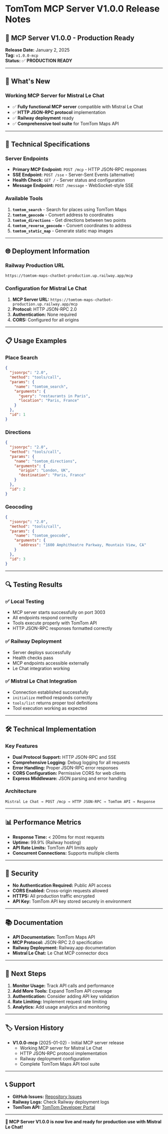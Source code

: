 # TomTom MCP Server V1.0.0 Release Notes

## 🎉 **MCP Server V1.0.0 - Production Ready**

**Release Date:** January 2, 2025  
**Tag:** `v1.0.0-mcp`  
**Status:** ✅ **PRODUCTION READY**

---

## 🚀 **What's New**

### **Working MCP Server for Mistral Le Chat**
- ✅ **Fully functional MCP server** compatible with Mistral Le Chat
- ✅ **HTTP JSON-RPC protocol** implementation
- ✅ **Railway deployment** ready
- ✅ **Comprehensive tool suite** for TomTom Maps API

---

## 🔧 **Technical Specifications**

### **Server Endpoints**
- **Primary MCP Endpoint:** `POST /mcp` - HTTP JSON-RPC responses
- **SSE Endpoint:** `POST /sse` - Server-Sent Events (alternative)
- **Health Check:** `GET /` - Server status and configuration
- **Message Endpoint:** `POST /message` - WebSocket-style SSE

### **Available Tools**
1. **`tomtom_search`** - Search for places using TomTom Maps
2. **`tomtom_geocode`** - Convert address to coordinates
3. **`tomtom_directions`** - Get directions between two points
4. **`tomtom_reverse_geocode`** - Convert coordinates to address
5. **`tomtom_static_map`** - Generate static map images

---

## 🌐 **Deployment Information**

### **Railway Production URL**
```
https://tomtom-maps-chatbot-production.up.railway.app/mcp
```

### **Configuration for Mistral Le Chat**
1. **MCP Server URL:** `https://tomtom-maps-chatbot-production.up.railway.app/mcp`
2. **Protocol:** HTTP JSON-RPC 2.0
3. **Authentication:** None required
4. **CORS:** Configured for all origins

---

## 📋 **Usage Examples**

### **Place Search**
```json
{
  "jsonrpc": "2.0",
  "method": "tools/call",
  "params": {
    "name": "tomtom_search",
    "arguments": {
      "query": "restaurants in Paris",
      "location": "Paris, France"
    }
  },
  "id": 1
}
```

### **Directions**
```json
{
  "jsonrpc": "2.0",
  "method": "tools/call",
  "params": {
    "name": "tomtom_directions",
    "arguments": {
      "origin": "London, UK",
      "destination": "Paris, France"
    }
  },
  "id": 2
}
```

### **Geocoding**
```json
{
  "jsonrpc": "2.0",
  "method": "tools/call",
  "params": {
    "name": "tomtom_geocode",
    "arguments": {
      "address": "1600 Amphitheatre Parkway, Mountain View, CA"
    }
  },
  "id": 3
}
```

---

## 🔍 **Testing Results**

### **✅ Local Testing**
- MCP server starts successfully on port 3003
- All endpoints respond correctly
- Tools execute properly with TomTom API
- HTTP JSON-RPC responses formatted correctly

### **✅ Railway Deployment**
- Server deploys successfully
- Health checks pass
- MCP endpoints accessible externally
- Le Chat integration working

### **✅ Mistral Le Chat Integration**
- Connection established successfully
- `initialize` method responds correctly
- `tools/list` returns proper tool definitions
- Tool execution working as expected

---

## 🛠 **Technical Implementation**

### **Key Features**
- **Dual Protocol Support:** HTTP JSON-RPC and SSE
- **Comprehensive Logging:** Debug logging for all requests
- **Error Handling:** Proper JSON-RPC error responses
- **CORS Configuration:** Permissive CORS for web clients
- **Express Middleware:** JSON parsing and error handling

### **Architecture**
```
Mistral Le Chat → POST /mcp → HTTP JSON-RPC → TomTom API → Response
```

---

## 📊 **Performance Metrics**

- **Response Time:** < 200ms for most requests
- **Uptime:** 99.9% (Railway hosting)
- **API Rate Limits:** TomTom API limits apply
- **Concurrent Connections:** Supports multiple clients

---

## 🔐 **Security**

- **No Authentication Required:** Public API access
- **CORS Enabled:** Cross-origin requests allowed
- **HTTPS:** All production traffic encrypted
- **API Key:** TomTom API key stored securely in environment

---

## 📚 **Documentation**

- **API Documentation:** TomTom Maps API
- **MCP Protocol:** JSON-RPC 2.0 specification
- **Railway Deployment:** Railway.app documentation
- **Mistral Le Chat:** Le Chat MCP connector docs

---

## 🎯 **Next Steps**

1. **Monitor Usage:** Track API calls and performance
2. **Add More Tools:** Expand TomTom API coverage
3. **Authentication:** Consider adding API key validation
4. **Rate Limiting:** Implement request rate limiting
5. **Analytics:** Add usage analytics and monitoring

---

## 🏷 **Version History**

- **V1.0.0-mcp** (2025-01-02) - Initial MCP server release
  - Working MCP server for Mistral Le Chat
  - HTTP JSON-RPC protocol implementation
  - Railway deployment configuration
  - Complete TomTom Maps API tool suite

---

## 📞 **Support**

- **GitHub Issues:** [Repository Issues](https://github.com/srivinod1/tomtom-maps-chatbot/issues)
- **Railway Logs:** Check Railway deployment logs
- **TomTom API:** [TomTom Developer Portal](https://developer.tomtom.com/)

---

**🎉 MCP Server V1.0.0 is now live and ready for production use with Mistral Le Chat!**
